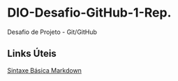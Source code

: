 # DIO-Desafio-GitHub-1-Rep.
Desafio de Projeto - Git/GitHub


## Links Úteis
[Sintaxe Básica Markdown](https://www.markdownguide.org/basic-syntax/)
